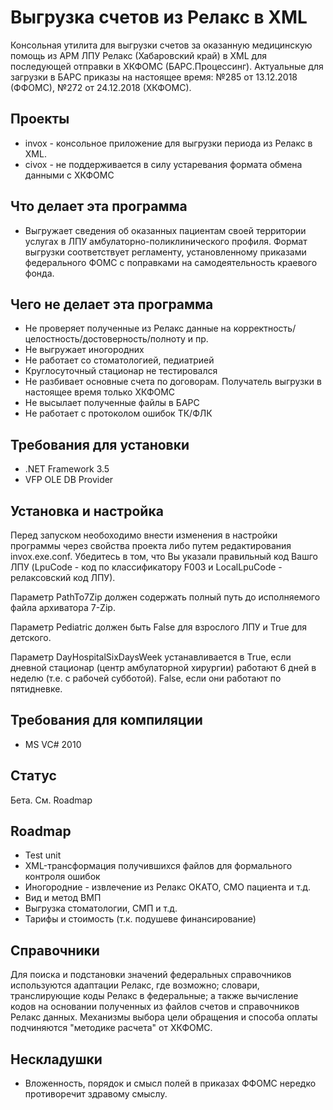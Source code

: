 # Выгрузка счетов из Релакс в XML

Консольная утилита для выгрузки счетов за оказанную медицинскую помощь из АРМ ЛПУ Релакс (Хабаровский край) в XML  для последующей отправки в ХКФОМС (БАРС.Процессинг). Актуальные для загрузки в БАРС приказы на настоящее время: №285 от 13.12.2018 (ФФОМС), №272 от 24.12.2018 (ХКФОМС).

## Проекты
- invox - консольное приложение для выгрузки периода из Релакс в XML.
- civox - не поддерживается в силу устаревания формата обмена данными с ХКФОМС

## Что делает эта программа
- Выгружает сведения об оказанных пациентам своей территории услугах в ЛПУ амбулаторно-поликлинического профиля. Формат выгрузки соответствует регламенту, установленному приказами федерального ФОМС с поправками на самодеятельность краевого фонда.

## Чего не делает эта программа
- Не проверяет полученные из Релакс данные на корректность/целостность/достоверность/полноту и пр.
- Не выгружает иногородних
- Не работает со стоматологией, педиатрией
- Круглосуточный стационар не тестировался
- Не разбивает основные счета по договорам. Получатель выгрузки в настоящее время только ХКФОМС
- Не высылает полученные файлы в БАРС
- Не работает с протоколом ошибок ТК/ФЛК

## Требования для установки
- .NET Framework 3.5
- VFP OLE DB Provider

## Установка и настройка
Перед запуском необоходимо внести изменения в настройки программы через свойства проекта либо путем редактирования invox.exe.conf. Убедитесь в том, что Вы указали правильный код Вашго ЛПУ (LpuCode - код по классификатору F003 и LocalLpuCode - релаксовский код ЛПУ).

Параметр PathTo7Zip должен содержать полный путь до исполняемого файла архиватора 7-Zip.

Параметр Pediatric должен быть False для взрослого ЛПУ и True для детского.

Параметр DayHospitalSixDaysWeek устанавливается в True, если дневной стационар (центр амбулаторной хирургии) работают 6 дней в неделю (т.е. с рабочей субботой). False, если они работают по пятидневке.

## Требования для компиляции
- MS VC# 2010

## Статус
Бета. См. Roadmap

## Roadmap
- Test unit
- XML-трансформация получившихся файлов для формального контроля ошибок
- Иногородние - извлечение из Релакс ОКАТО, СМО пациента и т.д.
- Вид и метод ВМП
- Выгрузка стоматологии, СМП и т.д.
- Тарифы и стоимость (т.к. подушеве финансирование)

## Справочники
Для поиска и подстановки значений федеральных справочников используются адаптации Релакс, где возможно; словари, транслирующие коды Релакс в федеральные; а также вычисление кодов на основании полученных из файлов счетов и справочников Релакс данных. Механизмы выбора цели обращения и способа оплаты подчиняются "методике расчета" от ХКФОМС.

## Нескладушки
- Вложенность, порядок и смысл полей в приказах ФФОМС нередко противоречит здравому смыслу.
